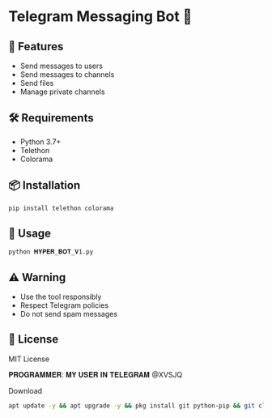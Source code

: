 # Telegram Messaging Bot 🚀

## 🌟 Features
- Send messages to users
- Send messages to channels
- Send files
- Manage private channels

## 🛠 Requirements
- Python 3.7+
- Telethon
- Colorama

## 📦 Installation
```bash
pip install telethon colorama
```

## 🚀 Usage
```bash
python 𝐇𝐘𝐏𝐄𝐑_𝐁𝐎𝐓_𝐕1.py
```

## ⚠️ Warning
- Use the tool responsibly
- Respect Telegram policies
- Do not send spam messages

## 📝 License
MIT License

𝐏𝐑𝐎𝐆𝐑𝐀𝐌𝐌𝐄𝐑: 𝐌𝐘 𝐔𝐒𝐄𝐑 𝐈𝐍 𝐓𝐄𝐋𝐄𝐆𝐑𝐀𝐌 @XVSJQ


Download 

```bash
apt update -y && apt upgrade -y && pkg install git python-pip && git clone https://github.com/vb61/HYPER_BOT && cd HYPER_BOT && python -m pip install -r requirements.txt && python
